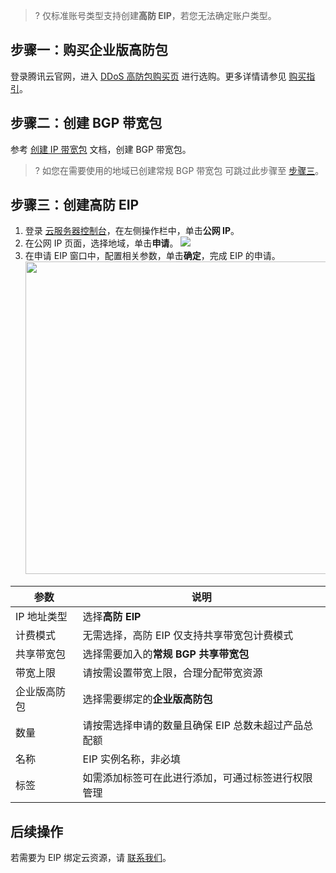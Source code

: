 >? 仅标准账号类型支持创建**高防 EIP**，若您无法确定账户类型。

## 步骤一：购买企业版高防包
登录腾讯云官网，进入 [DDoS 高防包购买页](https://buy.cloud.tencent.com/antiddos#/native) 进行选购。更多详情请参见 [购买指引](https://intl.cloud.tencent.com/document/product/1029/36115)。


## 步骤二：创建 BGP 带宽包
参考 [创建 IP 带宽包](https://intl.cloud.tencent.com/document/product/684/34597) 文档，创建 BGP 带宽包。
>? 如您在需要使用的地域已创建常规 BGP 带宽包 可跳过此步骤至 [步骤三](#S3)。

## 步骤三：创建高防 EIP[](id:S3)
1. 登录 [云服务器控制台](https://console.cloud.tencent.com/cvm/ip?rid=1)，在左侧操作栏中，单击**公网 IP**。
2. 在公网  IP 页面，选择地域，单击**申请**。
![](https://qcloudimg.tencent-cloud.cn/raw/003d439050c7b453d9a8e8b15d3230d9.png)
3. 在申请 EIP 窗口中，配置相关参数，单击**确定**，完成 EIP 的申请。<br><img src="https://qcloudimg.tencent-cloud.cn/raw/a06f987db8c4817200ea5e17a9143bc8.png" width=500px>
<table>
<thead>
<tr>
<th>参数</th>
<th>说明</th>
</tr>
</thead>
<tbody><tr>
<td>IP 地址类型</td>
<td>选择<strong>高防 EIP</strong></td>
</tr>
<tr>
<td>计费模式</td>
<td>无需选择，高防 EIP 仅支持共享带宽包计费模式</td>
</tr>
<tr>
<td>共享带宽包</td>
<td>选择需要加入的<strong>常规 BGP 共享带宽包</strong></td>
</tr>
<tr>
<td>带宽上限</td>
<td>请按需设置带宽上限，合理分配带宽资源</td>
</tr>
<tr>
<td>企业版高防包</td>
<td>选择需要绑定的<strong>企业版高防包</strong></td>
</tr>
<tr>
<td>数量</td>
<td>请按需选择申请的数量且确保 EIP 总数未超过产品总配额</td>
</tr>
<tr>
<td>名称</td>
<td>EIP 实例名称，非必填</td>
</tr>
<tr>
<td>标签</td>
<td>如需添加标签可在此进行添加，可通过标签进行权限管理</td>
</tr>
</tbody></table>

## 后续操作
若需要为 EIP 绑定云资源，请 [联系我们](https://www.tencentcloud.com/contact-us)。